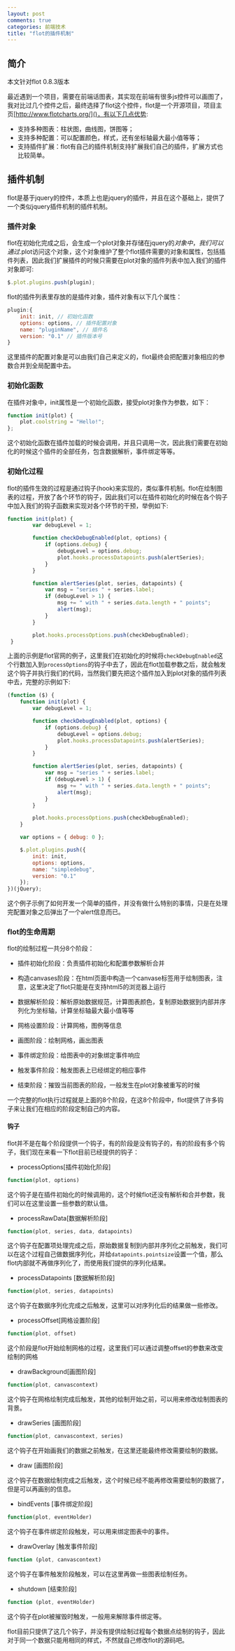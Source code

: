 ```yaml
---
layout: post
comments: true
categories: 前端技术
title: "flot的插件机制"
---
```


## 简介

本文针对flot 0.8.3版本

最近遇到一个项目，需要在前端话图表，其实现在前端有很多js控件可以画图了，我对比过几个控件之后，最终选择了flot这个控件，flot是一个开源项目，项目主页[http://www.flotcharts.org/]()，有以下几点优势:

* 支持多种图表：柱状图，曲线图，饼图等；
* 支持多种配置：可以配置颜色，样式，还有坐标轴最大最小值等等；
* 支持插件扩展：flot有自己的插件机制支持扩展我们自己的插件，扩展方式也比较简单。

## 插件机制

flot是基于jquery的控件，本质上也是jquery的插件，并且在这个基础上，提供了一个类似jquery插件机制的插件机制。

### 插件对象

flot在初始化完成之后，会生成一个plot对象并存储在jquery的$对象中，我们可以通过$.plot访问这个对象，这个对象维护了整个flot插件需要的对象和属性，包括插件列表，因此我们扩展插件的时候只需要在plot对象的插件列表中加入我们的插件对象即可:

```javascript
$.plot.plugins.push(plugin);
```

flot的插件列表里存放的是插件对象，插件对象有以下几个属性：

```javascript
plugin:{
	init: init, // 初始化函数
    options: options, // 插件配置对象
    name: "pluginName", // 插件名
    version: "0.1" // 插件版本号
}
```

这里插件的配置对象是可以由我们自己来定义的，flot最终会把配置对象相应的参数合并到全局配置中去。

### 初始化函数

在插件对象中，init属性是一个初始化函数，接受plot对象作为参数，如下：

```javascript
function init(plot) {
    plot.coolstring = "Hello!";
};
```

这个初始化函数在插件加载的时候会调用，并且只调用一次，因此我们需要在初始化的时候这个插件的全部任务，包含数据解析，事件绑定等等。

### 初始化过程

flot的插件生效的过程是通过钩子(hook)来实现的，类似事件机制。flot在绘制图表的过程，开放了各个环节的钩子，因此我们可以在插件初始化的时候在各个钩子中加入我们的钩子函数来实现对各个环节的干预，举例如下:

```javascript
function init(plot) {
        var debugLevel = 1;

        function checkDebugEnabled(plot, options) {
            if (options.debug) {
                debugLevel = options.debug;
                plot.hooks.processDatapoints.push(alertSeries);
            }
        }

        function alertSeries(plot, series, datapoints) {
            var msg = "series " + series.label;
            if (debugLevel > 1) {
                msg += " with " + series.data.length + " points";
                alert(msg);
            }
        }

        plot.hooks.processOptions.push(checkDebugEnabled);
 }
```

上面的示例是flot官网的例子，这里我们在初始化的时候将`checkDebugEnabled`这个行数加入到`processOptions`的钩子中去了，因此在flot加载参数之后，就会触发这个钩子并执行我们的代码，当然我们要先把这个插件加入到plot对象的插件列表中去，完整的示例如下:

```javascript
(function ($) {
    function init(plot) {
        var debugLevel = 1;

        function checkDebugEnabled(plot, options) {
            if (options.debug) {
                debugLevel = options.debug;
                plot.hooks.processDatapoints.push(alertSeries);
            }
        }

        function alertSeries(plot, series, datapoints) {
            var msg = "series " + series.label;
            if (debugLevel > 1) {
                msg += " with " + series.data.length + " points";
                alert(msg);
            }
        }

        plot.hooks.processOptions.push(checkDebugEnabled);
    }

    var options = { debug: 0 };

    $.plot.plugins.push({
        init: init,
        options: options,
        name: "simpledebug",
        version: "0.1"
    });
})(jQuery);
```

这个例子示例了如何开发一个简单的插件，并没有做什么特别的事情，只是在处理完配置对象之后弹出了一个alert信息而已。

### flot的生命周期

flot的绘制过程一共分8个阶段：

* 插件初始化阶段：负责插件初始化和配置参数解析合并

* 构造canvases阶段：在html页面中构造一个canvase标签用于绘制图表，注意，这里决定了flot只能是在支持html5的浏览器上运行

* 数据解析阶段：解析原始数据规范，计算图表颜色，复制原始数据到内部并序列化为坐标轴，计算坐标轴最大最小值等等

* 网格设置阶段：计算网格，图例等信息

* 画图阶段：绘制网格，画出图表

* 事件绑定阶段：给图表中的对象绑定事件响应

* 触发事件阶段：触发图表上已经绑定的相应事件

* 结束阶段：摧毁当前图表的阶段，一般发生在plot对象被重写的时候

一个完整的flot执行过程就是上面的8个阶段，在这8个阶段中，flot提供了许多钩子来让我们在相应的阶段定制自己的内容。

#### 钩子

flot并不是在每个阶段提供一个钩子，有的阶段是没有钩子的，有的阶段有多个钩子，我们现在来看一下flot目前已经提供的钩子：

* processOptions[插件初始化阶段]

```javascript
function(plot, options)
```

这个钩子是在插件初始化的时候调用的，这个时候flot还没有解析和合并参数，我们可以在这里设置一些参数的默认值。

* processRawData[数据解析阶段]

```javascript
function(plot, series, data, datapoints)
```

这个钩子在配置项处理完成之后，原始数据复制到内部并序列化之前触发，我们可以在这个过程自己做数据序列化，并给`datapoints.pointsize`设置一个值，那么flot内部就不再做序列化了，而使用我们提供的序列化结果。

* processDatapoints [数据解析阶段]

```javascript
function(plot, series, datapoints)
```

这个钩子在数据序列化完成之后触发，这里可以对序列化后的结果做一些修改。

* processOffset[网格设置阶段]

```javascript
function(plot, offset)
```

这个阶段是flot开始绘制网格的过程，这里我们可以通过调整offset的参数来改变绘制的网格

* drawBackground[画图阶段]

```javascript
function(plot, canvascontext)
```

这个钩子在网格绘制完成后触发，其他的绘制开始之前，可以用来修改绘制图表的背景。

* drawSeries [画图阶段]

```javascript
function(plot, canvascontext, series)
```

这个钩子在开始画我们的数据之前触发，在这里还能最终修改需要绘制的数据。

* draw [画图阶段]

这个钩子在数据绘制完成之后触发，这个时候已经不能再修改需要绘制的数据了，但是可以再画别的信息。

* bindEvents [事件绑定阶段]

```javascript
function(plot, eventHolder)
```

这个钩子在事件绑定阶段触发，可以用来绑定图表中的事件。

* drawOverlay [触发事件阶段]

```javascript
function (plot, canvascontext)
```

这个钩子在事件触发阶段触发，可以在这里再做一些图表绘制任务。

* shutdown [结束阶段]

```javascript
function (plot, eventHolder)
```

这个钩子在plot被摧毁时触发，一般用来解除事件绑定等。

flot目前只提供了这几个钩子，并没有提供绘制过程每个数据点绘制的钩子，因此对于同一个数据只能用相同的样式，不然就自己修改flot的源码吧。

